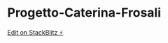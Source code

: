 # Progetto-Caterina-Frosali

[Edit on StackBlitz ⚡️](https://stackblitz.com/edit/stackblitz-starters-quuwxg)